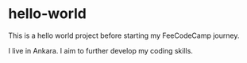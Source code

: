 # hello-world
This is a hello world project before starting my FeeCodeCamp journey.

I live in Ankara. I aim to further develop my coding skills.

